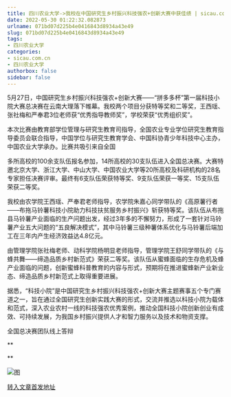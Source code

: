 ```yaml
---
title: 四川农业大学->我校在中国研究生乡村振兴科技强农+创新大赛中获佳绩 | sicau.com.cn
date: 2022-05-30 01:22:32.082873
urlname: 071bd07d225b4e0416843d8934a43e49
slug: 071bd07d225b4e0416843d8934a43e49
tags: 
- 四川农业大学
categories:
- sicau.com.cn
- 四川农业大学
authorbox: false
sidebar: false
---
```

5月27日，中国研究生乡村振兴科技强农+创新大赛——“拼多多杯”第一届科技小院大赛总决赛在云南大理落下帷幕。我校两个项目分获特等奖和二等奖，王西瑶、张社梅和严奉君3位老师获“优秀指导教师奖”，学校荣获“优秀组织奖”。

本次比赛由教育部学位管理与研究生教育司指导，全国农业专业学位研究生教育指导委员会联合指导，中国学位与研究生教育学会、中国科协青少年科技中心主办，中国农业大学承办。比赛共吸引来自全国
<!--more-->
多所高校的100余支队伍报名参加，14所高校的30支队伍进入全国总决赛。大赛特邀北京大学、浙江大学、中山大学、中国农业大学等20所高校及科研机构的28名专家担任决赛评审。最终有6支队伍荣获特等奖、9支队伍荣获一等奖、15支队伍荣获二等奖。

我校由农学院王西瑶、严奉君老师指导，农学院朱嘉心同学带队的《高原薯行者——布拖马铃薯科技小院助力科技扶贫服务乡村振兴》斩获特等奖。该队伍从布拖县马铃薯产业面临的生产问题出发，经过3年多的不懈努力，形成了一套针对马铃薯产业五大问题的“五良解决模式”，其中马铃薯三级种薯体系优化与马铃薯后端加工在三年内产生经济效益达4.8亿元。

由管理学院张社梅老师、动科学院杨明显老师指导，管理学院王舒同学带队的《与蜂共舞——缔造品质乡村新范式》荣获二等奖。该队伍从蜜蜂面临的生存危机及蜂产业面临的问题，创新蜜蜂科普教育的内容与形式，预期将在推进蜜蜂新产业新业态、缔造品质乡村新范式上取得重要进展。

据悉，“科技小院”是中国研究生乡村振兴科技强农+创新大赛主题赛事五个专门赛道之一，旨在通过全国研究生创新实践大赛的形式，交流并推选以科技小院为载体和范式，深入农业农村一线的科技强农优秀案例，推动全国科技小院创新创业有成效、可持续发展，为我国乡村振兴提供人才和智力服务以及技术和物资支撑。

全国总决赛团队线上答辩

**  

**

![图](https://news.sicau.edu.cn/__local/6/6A/A3/33B3C9BD770991D3C520E285B55_B4AAB1AF_122DED.png)

[转入文章首发地址](https://news.sicau.edu.cn/info/1078/68017.htm)